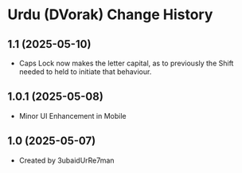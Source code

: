 Urdu (DVorak) Change History
====================
1.1 (2025-05-10)
----------------
* Caps Lock now makes the letter capital, as to previously the Shift needed to held to initiate that behaviour.

1.0.1 (2025-05-08)
----------------
* Minor UI Enhancement in Mobile

1.0 (2025-05-07)
----------------
* Created by 3ubaidUrRe7man
